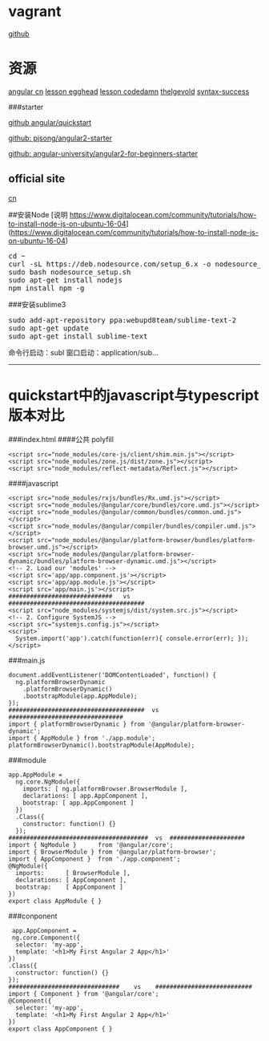 # vagrant
[github](https://github.com/pjsong/angular2-starter)

# 资源
[angular cn](https://angular.cn/resources/)
[lesson egghead](https://egghead.io/lessons/angular-2-say-hello-world-to-angular-2)
[lesson codedamn](http://codedamn.com/videos/angular2/3/)
[thelgevold](https://github.com/thelgevold/angular-2-samples)
[syntax-success](http://www.syntaxsuccess.com/angular-2-samples/#/demo/http)

###starter

[github angular/quickstart](https://github.com/angular/quickstart/blob/master/README.md)

[github: pjsong/angular2-starter](https://github.com/pjsong/angular2-starter)

[github: angular-university/angular2-for-beginners-starter](https://github.com/angular-university/angular2-for-beginners-starter)


## official site 
[cn](https://angular.cn/)


##安装Node
[说明 https://www.digitalocean.com/community/tutorials/how-to-install-node-js-on-ubuntu-16-04] (https://www.digitalocean.com/community/tutorials/how-to-install-node-js-on-ubuntu-16-04)
<pre>
cd ~
curl -sL https://deb.nodesource.com/setup_6.x -o nodesource_setup.sh
sudo bash nodesource_setup.sh
sudo apt-get install nodejs
npm install npm -g
</pre>

###安装sublime3
<pre>sudo add-apt-repository ppa:webupd8team/sublime-text-2
sudo apt-get update
sudo apt-get install sublime-text</pre>

命令行启动：subl
窗口启动：application/sub...

---
# quickstart中的javascript与typescript版本对比
###index.html
####公共 polyfill
>
    <script src="node_modules/core-js/client/shim.min.js"></script>
    <script src="node_modules/zone.js/dist/zone.js"></script>
    <script src="node_modules/reflect-metadata/Reflect.js"></script>
</pre></code>

####javascript
>
    <script src="node_modules/rxjs/bundles/Rx.umd.js"></script>
    <script src="node_modules/@angular/core/bundles/core.umd.js"></script>
    <script src="node_modules/@angular/common/bundles/common.umd.js"></script>
    <script src="node_modules/@angular/compiler/bundles/compiler.umd.js"></script>
    <script src="node_modules/@angular/platform-browser/bundles/platform-browser.umd.js"></script>
    <script src="node_modules/@angular/platform-browser-dynamic/bundles/platform-browser-dynamic.umd.js"></script>
    <!-- 2. Load our 'modules' -->
    <script src='app/app.component.js'></script>
    <script src='app/app.module.js'></script>
    <script src='app/main.js'></script>
    #############################   vs   ######################################
    <script src="node_modules/systemjs/dist/system.src.js"></script>
    <!-- 2. Configure SystemJS -->
    <script src="systemjs.config.js"></script>
    <script>`
      System.import('app').catch(function(err){ console.error(err); });
    </script>



###main.js
> 
    document.addEventListener('DOMContentLoaded', function() {
      ng.platformBrowserDynamic
        .platformBrowserDynamic()
        .bootstrapModule(app.AppModule);
    });
    ######################################  vs  ################################
    import { platformBrowserDynamic } from '@angular/platform-browser-dynamic';
    import { AppModule } from './app.module';
    platformBrowserDynamic().bootstrapModule(AppModule);


###module
>
    app.AppModule =
      ng.core.NgModule({
        imports: [ ng.platformBrowser.BrowserModule ],
        declarations: [ app.AppComponent ],
        bootstrap: [ app.AppComponent ]
      })
      .Class({
        constructor: function() {}
      });
    #######################################  vs  #####################
    import { NgModule }      from '@angular/core';
    import { BrowserModule } from '@angular/platform-browser';
    import { AppComponent }  from './app.component';
    @NgModule({
      imports:      [ BrowserModule ],
      declarations: [ AppComponent ],
      bootstrap:    [ AppComponent ]
    })
    export class AppModule { }

###conponent
>
     app.AppComponent =
     ng.core.Component({
      selector: 'my-app',
      template: '<h1>My First Angular 2 App</h1>'
    })
    .Class({
      constructor: function() {}
    });
    ###############################    vs    ###########################
    import { Component } from '@angular/core';
    @Component({
      selector: 'my-app',
      template: '<h1>My First Angular 2 App</h1>'
    })
    export class AppComponent { }